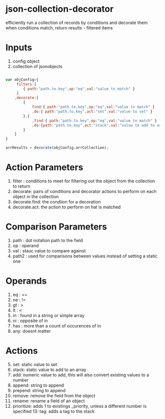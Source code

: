 # json-collection-decorator
efficiently run a collection of records by conditions and decorate them when conditions match, return results - filtered items

# Inputs
1. config object
2. collection of jsonobjects

```javascript

var objConfig={
	 filters:[
	 	{ path:"path.to.key",op:"eq",val:"value to match" }
	 ]
	,decorate:[
		{
			find:{ path:"path.to.key",op:"eq",val:"value to match" }
			,do:{ path:"path.to.key",act:"set",val:"value to set" }
		},{
			,find:{ path:"path.to.key",op:"eq",val:"value to match" }
			,do:{path:"path.to.key",act:"stack",val:"value to add to array" }
		}
	]
}

arrResults = decorate(objConfig,arrCollection);
```

# Action Parameters

1. filter : conditions to meet for filtering out the object from the collection to return
2. decorate: pairs of conditions and decorator actions to perform on each object in the collection
3. decorate.find: the condiion for a decoration
4. decorate.act: the action to perform on hat is matched

# Comparison Parameters

1. path : dot notation path to the field
2. op : operand
3. val : stauc value to compare against
4. path2 : used for comparisons between values instead of setting a static one


# Operands

1. eq : ==
2. ne : !=
3. gt : >
4. lt : <
5. in : found in a string or simple array
6. ni : opposite of in
7. has : more than a count of occurences of in
8. any: doesnt matter

# Actions

5. set: static value to set
6. stack: static value to add to an array
7. add: numeric value to add, this will also convert existing values to a number
8. append: string to append
9. prepend: string to append
10. remove: remove the field from the object
10. rename: rename a field of an object
12. prioritize: adds 1 to existings _priority, unless a different number is specified
13: tag: adds a tag to the stack

